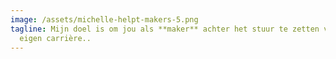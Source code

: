 ```yaml
---
image: /assets/michelle-helpt-makers-5.png
tagline: Mijn doel is om jou als **maker** achter het stuur te zetten van je
  eigen carrière..
---
```

